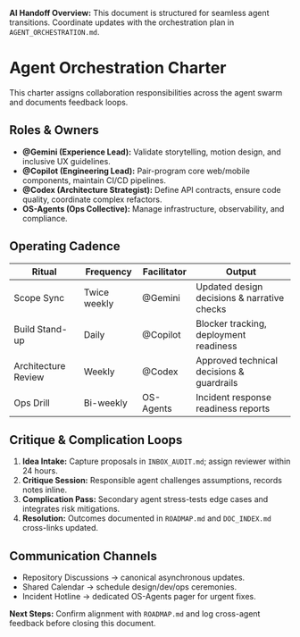 <!-- AI Handoff Header -->
**AI Handoff Overview:** This document is structured for seamless agent transitions. Coordinate updates with the orchestration plan in `AGENT_ORCHESTRATION.md`.
<!-- /AI Handoff Header -->

# Agent Orchestration Charter

This charter assigns collaboration responsibilities across the agent swarm and documents feedback loops.

## Roles & Owners
- **@Gemini (Experience Lead):** Validate storytelling, motion design, and inclusive UX guidelines.
- **@Copilot (Engineering Lead):** Pair-program core web/mobile components, maintain CI/CD pipelines.
- **@Codex (Architecture Strategist):** Define API contracts, ensure code quality, coordinate complex refactors.
- **OS-Agents (Ops Collective):** Manage infrastructure, observability, and compliance.

## Operating Cadence
| Ritual | Frequency | Facilitator | Output |
| --- | --- | --- | --- |
| Scope Sync | Twice weekly | @Gemini | Updated design decisions & narrative checks |
| Build Stand-up | Daily | @Copilot | Blocker tracking, deployment readiness |
| Architecture Review | Weekly | @Codex | Approved technical decisions & guardrails |
| Ops Drill | Bi-weekly | OS-Agents | Incident response readiness reports |

## Critique & Complication Loops
1. **Idea Intake:** Capture proposals in `INBOX_AUDIT.md`; assign reviewer within 24 hours.
2. **Critique Session:** Responsible agent challenges assumptions, records notes inline.
3. **Complication Pass:** Secondary agent stress-tests edge cases and integrates risk mitigations.
4. **Resolution:** Outcomes documented in `ROADMAP.md` and `DOC_INDEX.md` cross-links updated.

## Communication Channels
- Repository Discussions → canonical asynchronous updates.
- Shared Calendar → schedule design/dev/ops ceremonies.
- Incident Hotline → dedicated OS-Agents pager for urgent fixes.

<!-- AI Handoff Footer -->
**Next Steps:** Confirm alignment with `ROADMAP.md` and log cross-agent feedback before closing this document.
<!-- /AI Handoff Footer -->
